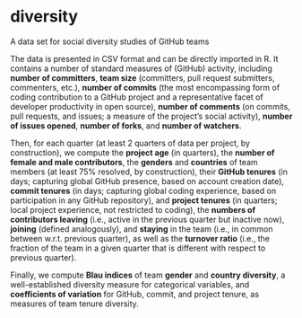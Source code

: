 # diversity
A data set for social diversity studies of GitHub teams

The data is presented in CSV format and can be directly imported 
in R.
It contains a number of standard measures of (GitHub) activity, 
including **number of committers**, **team size** (committers, 
pull request submitters, commenters, etc.), **number of commits** 
(the most encompassing form of coding contribution to a GitHub 
project and a representative facet of developer productivity in 
open source), **number of comments** (on commits, pull requests, 
and issues; a measure of the project’s social activity), **number 
of issues opened**, **number of forks**, and **number of watchers**. 

Then, for each quarter (at least 2 quarters of data per project, 
by construction), we compute the **project age** (in quarters), 
the **number of female and male contributors**, the **genders** 
and **countries** of team members (at least 75% resolved, by 
construction), their **GitHub tenures** (in days; capturing global 
GitHub presence, based on account creation date), **commit tenures** 
(in days; capturing global coding experience, based on participation 
in any GitHub repository), and **project tenures** (in quarters; 
local project experience, not restricted to coding), the **numbers 
of contributors leaving** (i.e., active in the previous quarter but 
inactive now), **joining** (defined analogously), and **staying** in 
the team (i.e., in common between w.r.t. previous quarter), as well 
as the **turnover ratio** (i.e., the fraction of the team in a given 
quarter that is different with respect to previous quarter). 

Finally, we compute **Blau indices** of team **gender** and **country 
diversity**, a well-established diversity measure for categorical 
variables, and **coefficients of variation** for GitHub, commit, and 
project tenure, as measures of team tenure diversity.